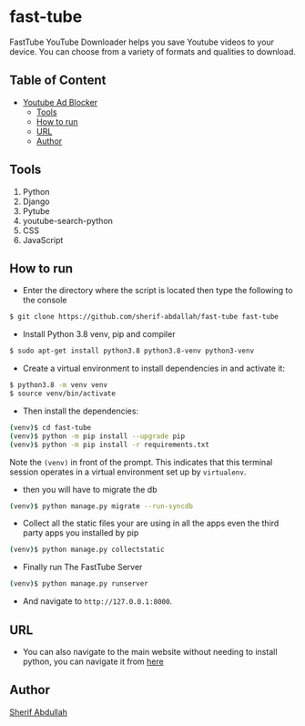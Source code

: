 # fast-tube
FastTube YouTube Downloader helps you save Youtube videos to your device. You can choose from a variety of formats and qualities to download.


## Table of Content
- [Youtube Ad Blocker](#youtube-ad-blocker)
  * [Tools](#tools)
  * [How to run](#how-to-run)
  * [URL](#url)
  * [Author](#author)

## Tools
1. Python
2. Django
3. Pytube
5. youtube-search-python
4. CSS
5. JavaScript


## How to run
* Enter the directory where the script is located then type the following to the console
```sh
$ git clone https://github.com/sherif-abdallah/fast-tube fast-tube
```
* Install Python 3.8 venv, pip and compiler

```sh
$ sudo apt-get install python3.8 python3.8-venv python3-venv
```

* Create a virtual environment to install dependencies in and activate it:

```sh
$ python3.8 -m venv venv
$ source venv/bin/activate
```

* Then install the dependencies:

```sh
(venv)$ cd fast-tube
(venv)$ python -m pip install --upgrade pip
(venv)$ python -m pip install -r requirements.txt
```
Note the `(venv)` in front of the prompt. This indicates that this terminal
session operates in a virtual environment set up by `virtualenv`.

* then you will have to migrate the db

```sh
(venv)$ python manage.py migrate --run-syncdb
```
* Collect all the static files your are using in all the apps even the third party apps you installed by pip
```sh
(venv)$ python manage.py collectstatic
```

* Finally run The FastTube Server
```sh
(venv)$ python manage.py runserver
```
* And navigate to `http://127.0.0.1:8000`.


## URL
* You can also navigate to the main website without needing to install python, you can navigate it from [here](https://fasttube.pythonanywhere.com)
## Author
[Sherif Abdullah](https://github.com/sherifabdallah)
